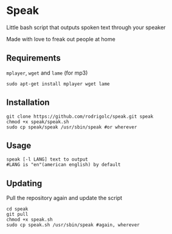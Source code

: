 Speak
=====

Little bash script that outputs spoken text through your speaker 

Made with love to freak out people at home

Requirements
------------

`mplayer`, `wget` and `lame` (for mp3)

	sudo apt-get install mplayer wget lame

Installation
------------

	git clone https://github.com/rodrigolc/speak.git speak
	chmod +x speak/speak.sh
	sudo cp speak/speak /usr/sbin/speak #or wherever

Usage
-----

	speak [-l LANG] text to output
	#LANG is "en"(american english) by default

Updating
--------

Pull the repository again and update the script

	cd speak
	git pull
	chmod +x speak.sh
	sudo cp speak.sh /usr/sbin/speak #again, wherever

